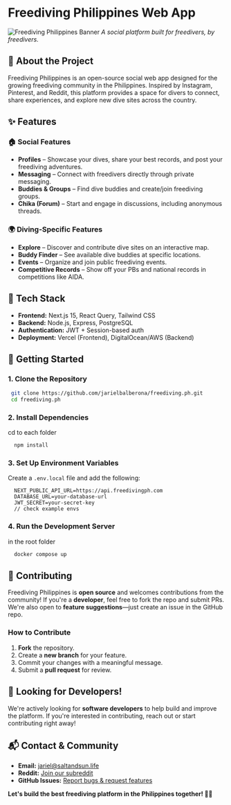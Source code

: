 # Freediving Philippines Web App

![Freediving Philippines Banner](https://your-image-url.com/banner.png)
_A social platform built for freedivers, by freedivers._

## 🌊 About the Project

Freediving Philippines is an open-source social web app designed for the growing freediving community in the Philippines. Inspired by Instagram, Pinterest, and Reddit, this platform provides a space for divers to connect, share experiences, and explore new dive sites across the country.

## ✨ Features

### 🏠 **Social Features**

- **Profiles** – Showcase your dives, share your best records, and post your freediving adventures.
- **Messaging** – Connect with freedivers directly through private messaging.
- **Buddies & Groups** – Find dive buddies and create/join freediving groups.
- **Chika (Forum)** – Start and engage in discussions, including anonymous threads.

### 🌍 **Diving-Specific Features**

- **Explore** – Discover and contribute dive sites on an interactive map.
- **Buddy Finder** – See available dive buddies at specific locations.
- **Events** – Organize and join public freediving events.
- **Competitive Records** – Show off your PBs and national records in competitions like AIDA.

## 🔧 Tech Stack

- **Frontend:** Next.js 15, React Query, Tailwind CSS
- **Backend:** Node.js, Express, PostgreSQL
- **Authentication:** JWT + Session-based auth
- **Deployment:** Vercel (Frontend), DigitalOcean/AWS (Backend)

## 🚀 Getting Started

### **1. Clone the Repository**

```sh
 git clone https://github.com/jarielbalberona/freediving.ph.git
 cd freediving.ph
```

### **2. Install Dependencies**

cd to each folder

```sh
  npm install
```

### **3. Set Up Environment Variables**

Create a `.env.local` file and add the following:

```env
  NEXT_PUBLIC_API_URL=https://api.freedivingph.com
  DATABASE_URL=your-database-url
  JWT_SECRET=your-secret-key
  // check example envs
```

### **4. Run the Development Server**

in the root folder

```sh
  docker compose up
```

## 🤝 Contributing

Freediving Philippines is **open source** and welcomes contributions from the community! If you're a **developer**, feel free to fork the repo and submit PRs. We're also open to **feature suggestions**—just create an issue in the GitHub repo.

### **How to Contribute**

1. **Fork** the repository.
2. Create a **new branch** for your feature.
3. Commit your changes with a meaningful message.
4. Submit a **pull request** for review.

## 📢 Looking for Developers!

We're actively looking for **software developers** to help build and improve the platform. If you're interested in contributing, reach out or start contributing right away!

## 📬 Contact & Community

- **Email:** jariel@saltandsun.life
- **Reddit:** [Join our subreddit](https://reddit.com/r/fredivingph)
- **GitHub Issues:** [Report bugs & request features](https://github.com/jarielbalberona/freediving.ph/issues)

**Let's build the best freediving platform in the Philippines together! 🌊🐬**
